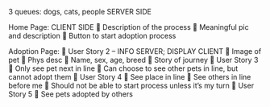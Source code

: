 3 queues: dogs, cats, people SERVER SIDE

Home Page: CLIENT SIDE
	Description of the process
	Meaningful pic and description
	Button to start adoption process

Adoption Page: 
	User Story 2 – INFO SERVER; DISPLAY CLIENT
	Image of pet
	Phys desc
	Name, sex, age, breed
	Story of journey
	User Story 3
	Only see pet next in line
	Can choose to see other pets in line, but cannot adopt them
	User Story 4
	See place in line
	See others in line before me
	Should not be able to start process unless it’s my turn
	User Story 5
	See pets adopted by others


